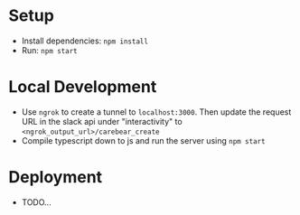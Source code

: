 # Setup
- Install dependencies: `npm install`
- Run: `npm start`

# Local Development
- Use `ngrok` to create a tunnel to `localhost:3000`. Then update the request URL in the slack api under "interactivity" to `<ngrok_output_url>/carebear_create`
- Compile typescript down to js and run the server using `npm start`

# Deployment
- TODO...